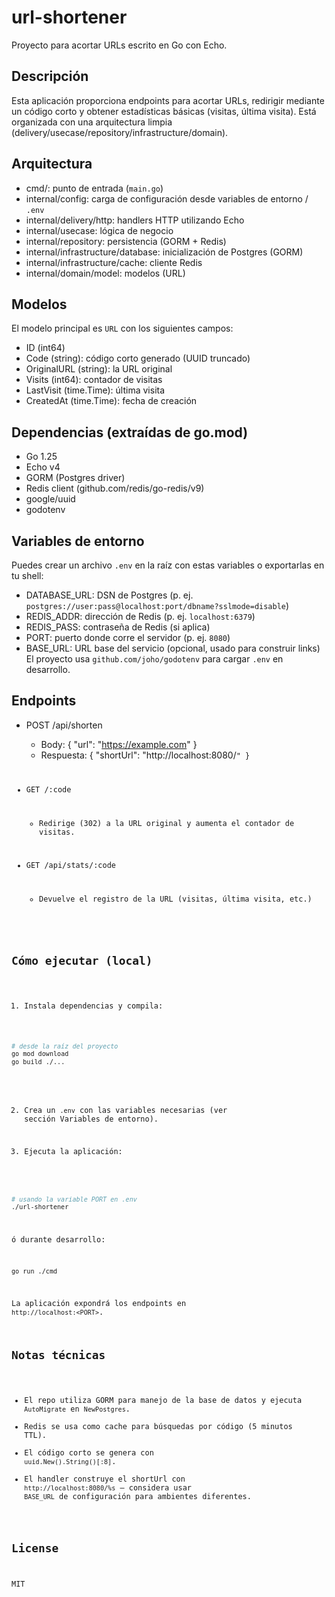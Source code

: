 # url-shortener
Proyecto para acortar URLs escrito en Go con Echo.

## Descripción
Esta aplicación proporciona endpoints para acortar URLs, redirigir mediante un código corto y obtener estadísticas básicas (visitas, última visita). Está organizada con una arquitectura limpia (delivery/usecase/repository/infrastructure/domain).

## Arquitectura
- cmd/: punto de entrada (`main.go`)
- internal/config: carga de configuración desde variables de entorno / `.env`
- internal/delivery/http: handlers HTTP utilizando Echo
- internal/usecase: lógica de negocio
- internal/repository: persistencia (GORM + Redis)
- internal/infrastructure/database: inicialización de Postgres (GORM)
- internal/infrastructure/cache: cliente Redis
- internal/domain/model: modelos (URL)

## Modelos
El modelo principal es `URL` con los siguientes campos:
- ID (int64)
- Code (string): código corto generado (UUID truncado)
- OriginalURL (string): la URL original
- Visits (int64): contador de visitas
- LastVisit (time.Time): última visita
- CreatedAt (time.Time): fecha de creación

## Dependencias (extraídas de go.mod)
- Go 1.25
- Echo v4
- GORM (Postgres driver)
- Redis client (github.com/redis/go-redis/v9)
- google/uuid
- godotenv

## Variables de entorno
Puedes crear un archivo `.env` en la raíz con estas variables o exportarlas en tu shell:
- DATABASE_URL: DSN de Postgres (p. ej. `postgres://user:pass@localhost:port/dbname?sslmode=disable`)
- REDIS_ADDR: dirección de Redis (p. ej. `localhost:6379`)
- REDIS_PASS: contraseña de Redis (si aplica)
- PORT: puerto donde corre el servidor (p. ej. `8080`)
- BASE_URL: URL base del servicio (opcional, usado para construir links)
El proyecto usa `github.com/joho/godotenv` para cargar `.env` en desarrollo.

## Endpoints
- POST /api/shorten
  - Body: { "url": "https://example.com" }
  - Respuesta: { "shortUrl": "http://localhost:8080/<code>" }

- GET /:code
  - Redirige (302) a la URL original y aumenta el contador de visitas.

- GET /api/stats/:code
  - Devuelve el registro de la URL (visitas, última visita, etc.)

## Cómo ejecutar (local)

1. Instala dependencias y compila:
```bash
# desde la raíz del proyecto
go mod download
go build ./...
```

2. Crea un `.env` con las variables necesarias (ver sección Variables de entorno).

3. Ejecuta la aplicación:
```bash
# usando la variable PORT en .env
./url-shortener
```

ó durante desarrollo:
```bash
go run ./cmd
```
La aplicación expondrá los endpoints en `http://localhost:<PORT>`.

## Notas técnicas
- El repo utiliza GORM para manejo de la base de datos y ejecuta `AutoMigrate` en `NewPostgres`.
- Redis se usa como cache para búsquedas por código (5 minutos TTL).
- El código corto se genera con `uuid.New().String()[:8]`.
- El handler construye el shortUrl con `http://localhost:8080/%s` — considera usar `BASE_URL` de configuración para ambientes diferentes.

## License
MIT
